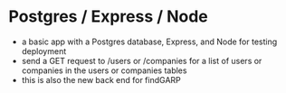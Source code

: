 # Postgres / Express / Node

- a basic app with a Postgres database, Express, and Node for testing deployment
- send a GET request to /users or /companies for a list of users or companies in the users or companies tables
- this is also the new back end for findGARP
